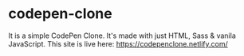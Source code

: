 # codepen-clone
It is a simple CodePen Clone. It's made with just HTML, Sass &amp; vanila JavaScript.
This site is live here: https://codepenclone.netlify.com/
